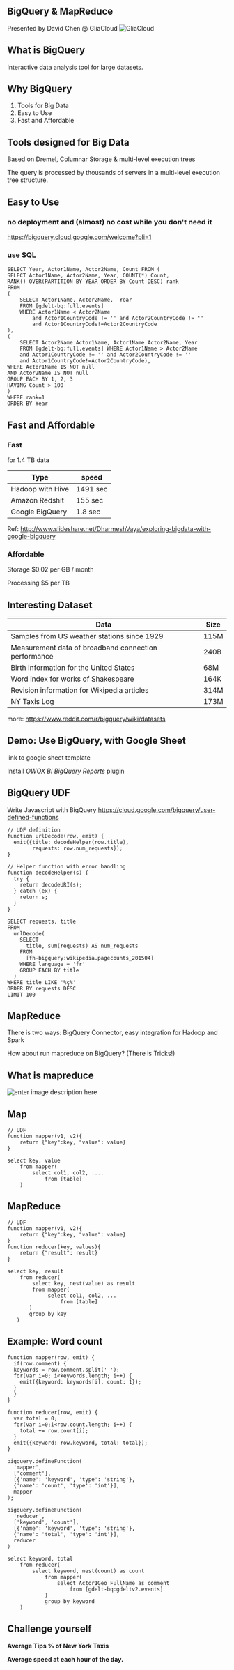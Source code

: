## BigQuery & MapReduce

Presented by David Chen @ GliaCloud
![GliaCloud](https://www.gliacloud.com/static/icons/logo_light.png)


## What is BigQuery

Interactive data analysis tool for large datasets.


## Why BigQuery

1.  Tools for Big Data
2.  Easy to Use
3.  Fast and Affordable


## Tools designed for Big Data

Based on Dremel, Columnar Storage & multi-level execution trees

The query is processed by thousands of servers in a multi-level execution tree structure.


## Easy to Use


### no deployment and (almost) no cost while you don't need it
https://bigquery.cloud.google.com/welcome?pli=1


### use SQL

    SELECT Year, Actor1Name, Actor2Name, Count FROM (
    SELECT Actor1Name, Actor2Name, Year, COUNT(*) Count,
    RANK() OVER(PARTITION BY YEAR ORDER BY Count DESC) rank
    FROM
    (
        SELECT Actor1Name, Actor2Name,  Year
        FROM [gdelt-bq:full.events]
        WHERE Actor1Name < Actor2Name
            and Actor1CountryCode != '' and Actor2CountryCode != ''
            and Actor1CountryCode!=Actor2CountryCode
    ),
    (
        SELECT Actor2Name Actor1Name, Actor1Name Actor2Name, Year
        FROM [gdelt-bq:full.events] WHERE Actor1Name > Actor2Name
        and Actor1CountryCode != '' and Actor2CountryCode != ''
        and Actor1CountryCode!=Actor2CountryCode),
    WHERE Actor1Name IS NOT null
    AND Actor2Name IS NOT null
    GROUP EACH BY 1, 2, 3
    HAVING Count > 100
    )
    WHERE rank=1
    ORDER BY Year


## Fast and Affordable


### Fast

for 1.4 TB data

Type | speed
------|------
Hadoop with Hive    |1491 sec
Amazon Redshit  |155 sec
Google BigQuery |1.8 sec

Ref: http://www.slideshare.net/DharmeshVaya/exploring-bigdata-with-google-bigquery


### Affordable
Storage
$0.02 per GB / month

Processing
$5 per TB


## Interesting Dataset

Data | Size
------------ | -------------
Samples from US weather stations since 1929 | 115M
Measurement data of broadband connection performance | 240B
Birth information for the United States | 68M
Word index for works of Shakespeare | 164K
Revision information for Wikipedia articles | 314M
NY Taxis Log | 173M
more: https://www.reddit.com/r/bigquery/wiki/datasets


## Demo: Use BigQuery, with Google Sheet
link to google sheet template

Install *OWOX BI BigQuery Reports* plugin


## BigQuery UDF
Write Javascript with BigQuery
https://cloud.google.com/bigquery/user-defined-functions

    // UDF definition
    function urlDecode(row, emit) {
      emit({title: decodeHelper(row.title),
            requests: row.num_requests});
    }

    // Helper function with error handling
    function decodeHelper(s) {
      try {
        return decodeURI(s);
      } catch (ex) {
        return s;
      }
    }

    SELECT requests, title
    FROM
      urlDecode(
        SELECT
          title, sum(requests) AS num_requests
        FROM
          [fh-bigquery:wikipedia.pagecounts_201504]
        WHERE language = 'fr'
        GROUP EACH BY title
      )
    WHERE title LIKE '%ç%'
    ORDER BY requests DESC
    LIMIT 100


## MapReduce
There is two ways:
BigQuery Connector, easy integration for Hadoop and Spark

How about run mapreduce on BigQuery? (There is Tricks!)


## What is mapreduce

![enter image description here](http://blog.trifork.com//wp-content/uploads/2009/08/MapReduceWordCountOverview1.png)


## Map

    // UDF
    function mapper(v1, v2){
        return {"key":key, "value": value}
    }

    select key, value
        from mapper(
            select col1, col2, ....
                from [table]
        )


## MapReduce

    // UDF
    function mapper(v1, v2){
        return {"key":key, "value": value}
    }
    function reducer(key, values){
        return {"result": result}
    }

    select key, result
        from reducer(
            select key, nest(value) as result
            from mapper(
                 select col1, col2, ...
                     from [table]
           )
           group by key
       )


## Example: Word count

    function mapper(row, emit) {
      if(row.comment) {
      keywords = row.comment.split(' ');
      for(var i=0; i<keywords.length; i++) {
        emit({keyword: keywords[i], count: 1});
      }
      }
    }

    function reducer(row, emit) {
      var total = 0;
      for(var i=0;i<row.count.length; i++) {
        total += row.count[i];
      }
      emit({keyword: row.keyword, total: total});
    }

    bigquery.defineFunction(
      'mapper',
      ['comment'],
      [{'name': 'keyword', 'type': 'string'},
      {'name': 'count', 'type': 'int'}],
      mapper
    );

    bigquery.defineFunction(
      'reducer',
      ['keyword', 'count'],
      [{'name': 'keyword', 'type': 'string'},
      {'name': 'total', 'type': 'int'}],
      reducer
    )

    select keyword, total
        from reducer(
            select keyword, nest(count) as count
                from mapper(
                    select Actor1Geo_FullName as comment
                        from [gdelt-bq:gdeltv2.events]
                )
                group by keyword
        )



## Challenge yourself

**Average Tips % of New York Taxis**

**Average speed at each hour of the day.**




